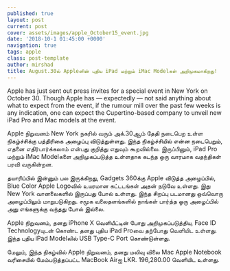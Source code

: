 ```yaml
---
published: true
layout: post
current: post
cover: assets/images/apple_October15_event.jpg
date: '2018-10-1 01:45:00 +0000'
navigation: true
tags: apple
class: post-template
author: mirshad
title: August.30ல் Appleளின் புதிய iPad மற்றும் iMac Modelகள் அறிமுகமாகிறது!
---
```

Apple has just sent out press invites for a special event in New York on October 30. Though Apple has — expectedly — not said anything about what to expect from the event, if the rumour mill over the past few weeks is any indication, one can expect the Cupertino-based company to unveil new iPad Pro and Mac models at the event.

Apple நிறுவனம் New York நகரில் வரும் அக்.30ஆம் தேதி நடைபெற உள்ள நிகழ்ச்சிக்கு பத்திரிகை அழைப்பு விடுத்துள்ளது. இந்த நிகழ்ச்சியில் என்ன நடைபெறும், எதனை எதிர்பார்க்கலாம் என்பது குறித்து எதுவும் கூறவில்லை. இருப்பினும், iPad Pro மற்றும் iMac Modelகளை அறிமுகப்படுத்த உள்ளதாக கடந்த ஒரு வாரமாக வதந்திகள் பரவி வருகின்றன.

தயாரிப்பில் இன்னும் பல இருக்கிறது, Gadgets 360க்கு Apple விடுத்த அழைப்பில், Blue Color Apple Logoவில் உயரமான கட்டடங்கள் அதன் நடுவே உள்ளது. இது New York வானலைகளில் இருப்பது போல் உள்ளது. இந்த சிறப்பு படமானது ஒவ்வொரு அழைப்பிலும் மாறுபடுகிறது. சமூக வலைதளங்களில் நாங்கள் பார்த்த ஒரு அழைப்பில் அது எங்களுக்கு வந்தது போல் இல்லை.

Apple நிறுவனம், தனது iPhone X வெளியீட்டின் போது அறிமுகப்படுத்திய, Face ID Technologyயுடன் கொண்ட தனது புதிய iPad Proவை தற்போது வெளியிட உள்ளது. இந்த புதிய iPad Modelலில் USB Type-C Port கொண்டுள்ளது.

மேலும், இந்த நிகழ்வில் Apple நிறுவனம், தனது மலிவு விலை Mac Apple Notebook வரிசையில் மேம்படுத்தப்பட்ட MacBook Airஐ LKR. 196,280.00 வெளியிட உள்ளது.